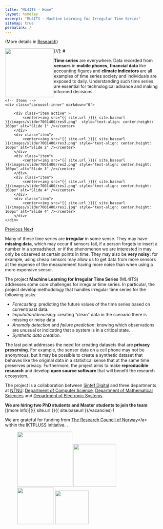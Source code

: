 ```yaml
---
title: "ML4ITS - Home"
layout: homelay
excerpt: "ML4ITS - Machine Learning for Irregular Time Series"
sitemap: true
permalink: /
---
```



(More details in [Research](research))


[//]: # <img src="{{ site.url }}{{ site.baseurl }}/images/logopic/ml4its.png" style="float: left;width: 160px"> 

**Time series** are everywhere. Data recorded from **sensors** in **mobile phones**, **financial data** like accounting figures and **climate indicators** are all examples of time series society and individuals are exposed to daily. Understanding such time series are essential for technological advance and making informed decisions. 

<div markdown="0" id="carousel" class="carousel slide" data-ride="carousel" data-interval="5000" data-pause="hover" >
    <!-- Menu -->
    <!--<ol class="carousel-indicators">
        <li data-target="#carousel" data-slide-to="0" class="active"></li>
        <li data-target="#carousel" data-slide-to="1"></li>
        <li data-target="#carousel" data-slide-to="2"></li>
        <li data-target="#carousel" data-slide-to="3"></li>
    </ol> !-->

    <!-- Items -->
    <div class="carousel-inner" markdown="0">

        <div class="item active" >
            <center><img src="{{ site.url }}{{ site.baseurl }}/images/slider7001400/res5.png"  style="text-align: center;height: 160px" alt="Slide 1" /></center>
        </div>
        <div class="item">
            <center><img src="{{ site.url }}{{ site.baseurl }}/images/slider7001400/res3.png" style="text-align: center;height: 160px" alt="Slide 2" /></center>
        </div>
        <div class="item">
            <center><img src="{{ site.url }}{{ site.baseurl }}/images/slider7001400/res2.png" style="text-align: center;height: 160px" alt="Slide 3" /></center>
        </div>
        <div class="item">
            <center><img src="{{ site.url }}{{ site.baseurl }}/images/slider7001400/res1.png" style="text-align: center;height: 160px" alt="Slide 4" /></center>
        </div>
        <div class="item">
            <center><img src="{{ site.url }}{{ site.baseurl }}/images/slider7001400/res1.jpg" style="text-align: center;height: 160px" alt="Slide 4" /></center>
        </div>
    </div>
  <a class="left carousel-control" href="#carousel" role="button" data-slide="prev">
    <span class="glyphicon glyphicon-chevron-left" aria-hidden="true"></span>
    <span class="sr-only">Previous</span>
  </a>
  <a class="right carousel-control" href="#carousel" role="button" data-slide="next">
    <span class="glyphicon glyphicon-chevron-right" aria-hidden="true"></span>
    <span class="sr-only">Next</span>
  </a>
</div>

Many of these time series are **irregular** in some sense. They may have **missing data**, which may occur if sensors fail, if a person forgets to insert a number in a spreadsheet, or if the phenomenon we are interested in may only be observed at certain points in time. They may also be **very noisy:** for example, using cheap sensors may allow us to get data from more sensors at the expense of the measurement having more noise than when using a more expensive sensor. 

The project **Machine Learning for Irregular Time Series** (ML4ITS) addresses some core challenges for irregular time series. In particular, the project develop methodology that handles irregular time series for the following tasks:

 - *Forecasting*: predicting the future values of the time series based on current/past data.
 - *Imputation/denoising*: creating “clean” data in the scenario there is missing or noisy data
 - *Anomaly detection* and *failure prediction*: knowing which observations are unusual or indicating that a system is in a critical state.
 - *Synthetic data creation*.
 
The last point addresses the need for creating datasets that are **privacy preserving**. For example, the sensor data on a cell phone may not be anonymous, but it may be possible to create a synthetic dataset that behaves like the original data in a statistical sense that at the same time preserves privacy. Furthermore, the project aims to make **reproducible research** and develop **open source software** that will benefit the research ecosystem.

The project is a collaboration between [Sintef Digital](https://www.sintef.no/digital/) and three departments at [NTNU](https://www.ntnu.edu/): [Department of Computer Science](https://www.ntnu.edu/idi), [Department of Mathematical Sciences](https://www.ntnu.edu/imf) and [Department of Electronic Systems](https://www.ntnu.edu/ies).


 **We are  hiring two PhD students and Master students to join the team** [(more info)]({{ site.url }}{{ site.baseurl }}/vacancies) **!**


We are grateful for funding from [The Research Council of Norway](href="https://www.forskningsradet.no/")</a> within the IKTPLUSS initiative. .

<figure class="fourth">
  <img src="{{ site.url }}{{ site.baseurl }}/images/logopic/sintef.png" style="width: 180px">
  <img src="{{ site.url }}{{ site.baseurl }}/images/logopic/ntnu.png" style="width: 140px">
  <img src="{{ site.url }}{{ site.baseurl }}/images/logopic/ailab.png" style="width: 120px">
  <img src="{{ site.url }}{{ site.baseurl }}/images/logopic/nfr.png" style="width: 110px">
</figure>
